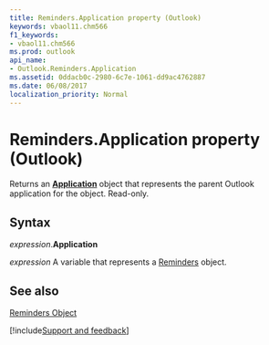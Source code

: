 ```yaml
---
title: Reminders.Application property (Outlook)
keywords: vbaol11.chm566
f1_keywords:
- vbaol11.chm566
ms.prod: outlook
api_name:
- Outlook.Reminders.Application
ms.assetid: 0ddacb0c-2980-6c7e-1061-dd9ac4762887
ms.date: 06/08/2017
localization_priority: Normal
---
```



# Reminders.Application property (Outlook)

Returns an  **[Application](Outlook.Application.md)** object that represents the parent Outlook application for the object. Read-only.


## Syntax

_expression_.**Application**

_expression_ A variable that represents a [Reminders](Outlook.Reminders.md) object.


## See also


[Reminders Object](Outlook.Reminders.md)

[!include[Support and feedback](~/includes/feedback-boilerplate.md)]